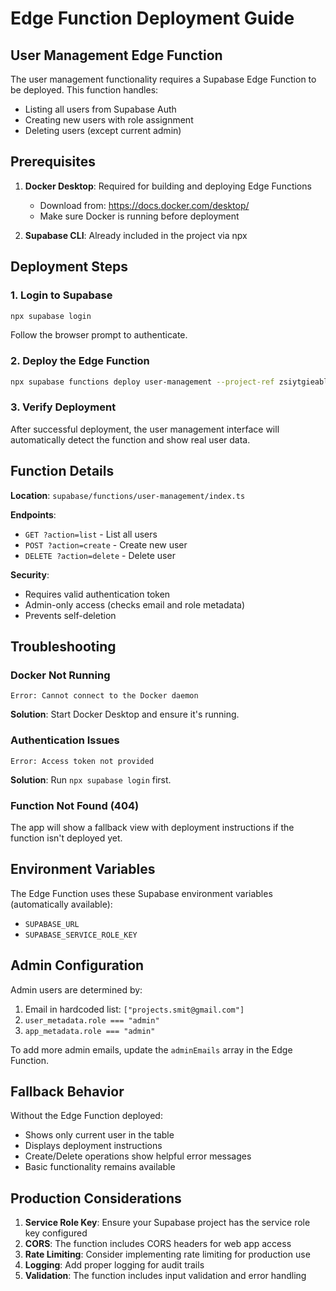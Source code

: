 # Edge Function Deployment Guide

## User Management Edge Function

The user management functionality requires a Supabase Edge Function to be deployed. This function handles:

- Listing all users from Supabase Auth
- Creating new users with role assignment
- Deleting users (except current admin)

## Prerequisites

1. **Docker Desktop**: Required for building and deploying Edge Functions

   - Download from: https://docs.docker.com/desktop/
   - Make sure Docker is running before deployment

2. **Supabase CLI**: Already included in the project via npx

## Deployment Steps

### 1. Login to Supabase

```bash
npx supabase login
```

Follow the browser prompt to authenticate.

### 2. Deploy the Edge Function

```bash
npx supabase functions deploy user-management --project-ref zsiytgieabllretyyrpi
```

### 3. Verify Deployment

After successful deployment, the user management interface will automatically detect the function and show real user data.

## Function Details

**Location**: `supabase/functions/user-management/index.ts`

**Endpoints**:

- `GET ?action=list` - List all users
- `POST ?action=create` - Create new user
- `DELETE ?action=delete` - Delete user

**Security**:

- Requires valid authentication token
- Admin-only access (checks email and role metadata)
- Prevents self-deletion

## Troubleshooting

### Docker Not Running

```
Error: Cannot connect to the Docker daemon
```

**Solution**: Start Docker Desktop and ensure it's running.

### Authentication Issues

```
Error: Access token not provided
```

**Solution**: Run `npx supabase login` first.

### Function Not Found (404)

The app will show a fallback view with deployment instructions if the function isn't deployed yet.

## Environment Variables

The Edge Function uses these Supabase environment variables (automatically available):

- `SUPABASE_URL`
- `SUPABASE_SERVICE_ROLE_KEY`

## Admin Configuration

Admin users are determined by:

1. Email in hardcoded list: `["projects.smit@gmail.com"]`
2. `user_metadata.role === "admin"`
3. `app_metadata.role === "admin"`

To add more admin emails, update the `adminEmails` array in the Edge Function.

## Fallback Behavior

Without the Edge Function deployed:

- Shows only current user in the table
- Displays deployment instructions
- Create/Delete operations show helpful error messages
- Basic functionality remains available

## Production Considerations

1. **Service Role Key**: Ensure your Supabase project has the service role key configured
2. **CORS**: The function includes CORS headers for web app access
3. **Rate Limiting**: Consider implementing rate limiting for production use
4. **Logging**: Add proper logging for audit trails
5. **Validation**: The function includes input validation and error handling
